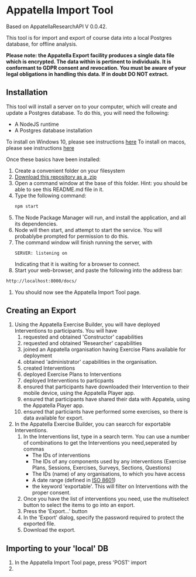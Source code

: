 # Appatella Import Tool

Based on AppatellaResearchAPI V 0.0.42. 

This tool is for import and export of course data into a local Postgres database, for offline analysis. 

**Please note: the Appatella Export facility produces a single data file which is encrypted. The data within is pertinent to individuals. It is conformant to GDPR consent and revocation. You must be aware of your legal obligations in handling this data. If in doubt DO NOT extract.**

## Installation

This tool will install a server on to your computer, which will create and update a Postgres database. To do this, you will need the following:

* A NodeJS runtime
* A Postgres database installation

To install on Windows 10, please see instructions [here](./win10install.md)
To install on macos, please see instructions [here](./macosinstall.md)

Once these basics have been installed:

1. Create a convenient folder on your filesystem
1. [Download this repository as a .zip](https://github.com/CMDT/AppatellaImportTool/archive/master.zip)
1. Open a command window at the base of this folder. Hint: you should be able to see this README.md file in it.
1. Type the following command:
    ```bash
    npm start
    ```
1. The Node Package Manager will run, and install the application, and all its dependencies.
1. Node will then start, and attempt to start the service. You will probablybe prompted for permission to do this.
1. The command window will finish running the server, with 
    ```
    SERVER: listening on 
    ```
    Indicating that it is waiting for a browser to connect.
1. Start your web-browser, and paste the following into the address bar:
```bash
http://localhost:8000/docs/
```
1. You should now see the Appatella Import Tool page.

## Creating an Export

1. Using the Appatella Exercise Builder, you will have deployed Interventions to participants. You will have
    1. requested and obtained 'Constructor' capabilities
    1. requested and obtained 'Researcher' capabilities
    1. joined an Appatella organisation having Exercise Plans available for deployment
    1. obtained 'administrator' capabilities in the organisation.
    1. created Interventions
    1. deployed Exercise Plans to Interventions
    1. deployed Interventions to particpants
    1. ensured that participants have downloaded their Intervention to their mobile device, using the Appatella Player app.
    1. ensured that participants have shared their data with Appatela, using the Appatella Player app.
    1. ensured that particiants have performed some exercises, so there is data available for export.
1. In the Appatella Exercise Builder, you can searcch for exportable Interventions.
    1. In the Interventions list, type in a search term. You can use a number of combinations to get the Interventions you need,seperated by commas
        * The IDs of interventions
        * The IDs of any components used by any interventions (Exercise Plans, Sessions, Exercises, Surveys, Sections, Questions)
        * The IDs (name) of any organisations, to which you have access
        * A date range (defined in [ISO 8601](https://www.iso.org/iso-8601-date-and-time-format.html))
        * the keyword 'exportable'. This will filter on Interventions with the proper consent.
    1. Once you have the list of interventions you need, use the multiselect button to select the items to go into an export.
    1. Press the 'Export...' button
    1. In the 'Export'  dialog, specify the password required to protect the exported file.
    1. Download the export.

## Importing to your 'local' DB

1. In the Appatella Import Tool page, press 'POST' import
2. 





